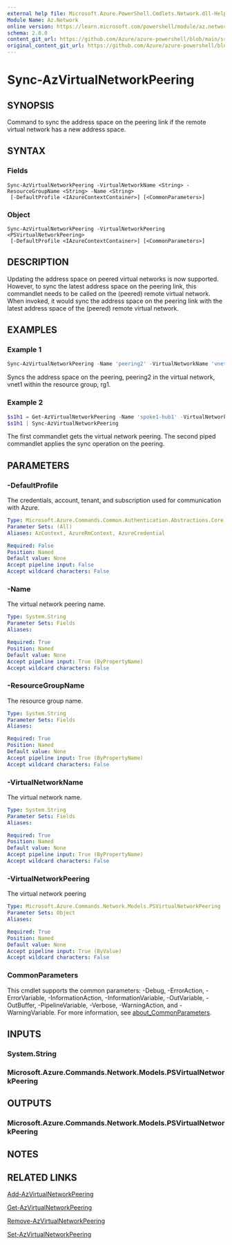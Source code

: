 ```yaml
---
external help file: Microsoft.Azure.PowerShell.Cmdlets.Network.dll-Help.xml
Module Name: Az.Network
online version: https://learn.microsoft.com/powershell/module/az.network/sync-azvirtualnetworkpeering
schema: 2.0.0
content_git_url: https://github.com/Azure/azure-powershell/blob/main/src/Network/Network/help/Sync-AzVirtualNetworkPeering.md
original_content_git_url: https://github.com/Azure/azure-powershell/blob/main/src/Network/Network/help/Sync-AzVirtualNetworkPeering.md
---
```


# Sync-AzVirtualNetworkPeering

## SYNOPSIS
Command to sync the address space on the peering link if the remote virtual network has a new address space.

## SYNTAX

### Fields
```
Sync-AzVirtualNetworkPeering -VirtualNetworkName <String> -ResourceGroupName <String> -Name <String>
 [-DefaultProfile <IAzureContextContainer>] [<CommonParameters>]
```

### Object
```
Sync-AzVirtualNetworkPeering -VirtualNetworkPeering <PSVirtualNetworkPeering>
 [-DefaultProfile <IAzureContextContainer>] [<CommonParameters>]
```

## DESCRIPTION
Updating the address space on peered virtual networks is now supported. However, to sync the latest address space on the peering link, this commandlet needs to be called on the (peered) remote virtual network. When invoked, it would sync the address space on the peering link with the latest address space of the (peered) remote virtual network.

## EXAMPLES

### Example 1
```powershell
Sync-AzVirtualNetworkPeering -Name 'peering2' -VirtualNetworkName 'vnet1' -ResourceGroupName 'rg1'
```

Syncs the address space on the peering, peering2 in the virtual network, vnet1 within the resource group, rg1.

### Example 2
```powershell
$s1h1 = Get-AzVirtualNetworkPeering -Name 'spoke1-hub1' -VirtualNetworkName 'spoke1' -ResourceGroupName 'HUB1-RG'
$s1h1 | Sync-AzVirtualNetworkPeering
```

The first commandlet gets the virtual network peering. The second piped commandlet applies the sync operation on the peering.

## PARAMETERS

### -DefaultProfile
The credentials, account, tenant, and subscription used for communication with Azure.

```yaml
Type: Microsoft.Azure.Commands.Common.Authentication.Abstractions.Core.IAzureContextContainer
Parameter Sets: (All)
Aliases: AzContext, AzureRmContext, AzureCredential

Required: False
Position: Named
Default value: None
Accept pipeline input: False
Accept wildcard characters: False
```

### -Name
The virtual network peering name.

```yaml
Type: System.String
Parameter Sets: Fields
Aliases:

Required: True
Position: Named
Default value: None
Accept pipeline input: True (ByPropertyName)
Accept wildcard characters: False
```

### -ResourceGroupName
The resource group name.

```yaml
Type: System.String
Parameter Sets: Fields
Aliases:

Required: True
Position: Named
Default value: None
Accept pipeline input: True (ByPropertyName)
Accept wildcard characters: False
```

### -VirtualNetworkName
The virtual network name.

```yaml
Type: System.String
Parameter Sets: Fields
Aliases:

Required: True
Position: Named
Default value: None
Accept pipeline input: True (ByPropertyName)
Accept wildcard characters: False
```

### -VirtualNetworkPeering
The virtual network peering

```yaml
Type: Microsoft.Azure.Commands.Network.Models.PSVirtualNetworkPeering
Parameter Sets: Object
Aliases:

Required: True
Position: Named
Default value: None
Accept pipeline input: True (ByValue)
Accept wildcard characters: False
```

### CommonParameters
This cmdlet supports the common parameters: -Debug, -ErrorAction, -ErrorVariable, -InformationAction, -InformationVariable, -OutVariable, -OutBuffer, -PipelineVariable, -Verbose, -WarningAction, and -WarningVariable. For more information, see [about_CommonParameters](http://go.microsoft.com/fwlink/?LinkID=113216).

## INPUTS

### System.String

### Microsoft.Azure.Commands.Network.Models.PSVirtualNetworkPeering

## OUTPUTS

### Microsoft.Azure.Commands.Network.Models.PSVirtualNetworkPeering

## NOTES

## RELATED LINKS

[Add-AzVirtualNetworkPeering](./Add-AzVirtualNetworkPeering.md)

[Get-AzVirtualNetworkPeering](./Get-AzVirtualNetworkPeering.md)

[Remove-AzVirtualNetworkPeering](./Remove-AzVirtualNetworkPeering.md)

[Set-AzVirtualNetworkPeering](./Set-AzVirtualNetworkPeering.md)
